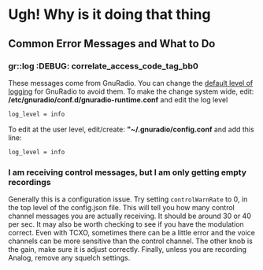 # Ugh! Why is it doing that thing

## Common Error Messages and What to Do

### gr::log :DEBUG: correlate_access_code_tag_bb0

These messages come from GnuRadio. You can change the [default level of logging](https://wiki.gnuradio.org/index.php/Logging) for GnuRadio to avoid them. To make the change system wide, edit: **/etc/gnuradio/conf.d/gnuradio-runtime.conf** and edit the log level

```bash
log_level = info 
```


To edit at the user level, edit/create: **"~/.gnuradio/config.conf** and add this line:

```bash
log_level = info 
```

### I am receiving control messages, but I am only getting empty recordings

Generally this is a configuration issue. Try setting `controlWarnRate` to 0, in the top level of the config.json file. This will tell you how many control channel messages you are actually receiving. It should be around 30 or 40 per sec. It may also be worth checking to see if you have the modulation correct. Even with TCXO, sometimes there can be a little error and the voice channels can be more sensitive than the control channel. The other knob is the gain, make sure it is adjust correctly. Finally, unless you are recording Analog, remove any squelch settings.



